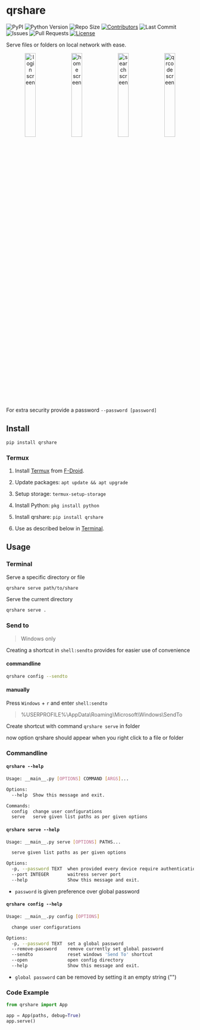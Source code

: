 # qrshare

![PyPI](https://img.shields.io/pypi/v/qrshare)
![Python Version](https://img.shields.io/badge/Python-v3.6-blue)
![Repo Size](https://img.shields.io/github/repo-size/mHaisham/qrshare)
[![Contributors](https://img.shields.io/github/contributors/mHaisham/qrshare)](https://github.com/mHaisham/qrshare/graphs/contributors)
![Last Commit](https://img.shields.io/github/last-commit/mHaisham/qrshare/master)
![Issues](https://img.shields.io/github/issues/mHaisham/qrshare)
![Pull Requests](https://img.shields.io/github/issues-pr/mHaisham/qrshare)
[![License](https://img.shields.io/github/license/mHaisham/qrshare)](LICENSE)

Serve files or folders on local network with ease.

<p float="left" align="middle">
  <img title="login screen" src="https://raw.githubusercontent.com/mHaisham/qrshare/master/.github/images/login.png" width="24%" />
  <img title="home screen" src="https://raw.githubusercontent.com/mHaisham/qrshare/master/.github/images/home.png" width="24%" />
  <img title="search screen" src="https://raw.githubusercontent.com/mHaisham/qrshare/master/.github/images/search.png" width="24%" />
  <img title="qrcode screen" src="https://raw.githubusercontent.com/mHaisham/qrshare/master/.github/images/qr.png" width="24%" />
</p>

For extra security provide a password `--password [password]`

## Install

```bash
pip install qrshare
```

### Termux

1. Install [Termux] from [F-Droid].

2. Update packages: `apt update && apt upgrade`

3. Setup storage: `termux-setup-storage`

4. Install Python: `pkg install python`

5. Install qrshare: `pip install qrshare`

6. Use as described below in [Terminal].

[Termux]: https://termux.com/
[F-Droid]: https://f-droid.org/en/packages/com.termux/
[Terminal]: https://github.com/mHaisham/qrshare#terminal

## Usage

### Terminal

Serve a specific directory or file

```bash
qrshare serve path/to/share
```

Serve the current directory

```bash
qrshare serve .
```

### Send to

> Windows only

Creating a shortcut in `shell:sendto` provides for easier use of convenience

#### commandline

```bash
qrshare config --sendto
```

#### manually

Press `Windows` + `r` and enter `shell:sendto`

> %USERPROFILE%\AppData\Roaming\Microsoft\Windows\SendTo

Create shortcut with command `qrshare serve` in folder

now option qrshare should appear when you right click to a file or folder

### Commandline

#### `qrshare --help`

```bash
Usage: __main__.py [OPTIONS] COMMAND [ARGS]...

Options:
  --help  Show this message and exit.

Commands:
  config  change user configurations
  serve   serve given list paths as per given options
```

#### `qrshare serve --help`

```bash
Usage: __main__.py serve [OPTIONS] PATHS...

  serve given list paths as per given options

Options:
  -p, --password TEXT  when provided every device require authentication
  --port INTEGER       waitress server port
  --help               Show this message and exit.
```

- `password` is given preference over global password

#### `qrshare config --help`

```bash
Usage: __main__.py config [OPTIONS]

  change user configurations

Options:
  -p, --password TEXT  set a global password
  --remove-password    remove currently set global password
  --sendto             reset windows 'Send To' shortcut
  --open               open config directory
  --help               Show this message and exit.
```

- `global password` can be removed by setting it an empty string ("")


### Code Example

```python
from qrshare import App

app = App(paths, debug=True)
app.serve()
```
